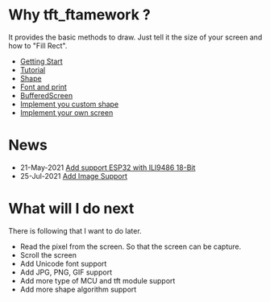 # Why tft_ftamework ?

It provides the basic methods to draw. Just tell it the size of your screen and how to "Fill Rect".

- [Getting Start](./getting_start.md)
- [Tutorial](./tutorial.md)
- [Shape](./shape.md)
- [Font and print](./font_and_print.md)
- [BufferedScreen](./buffered_screen.md)
- [Implement you custom shape](./CustomShape.md)
- [Implement your own screen](./tft_implement/README.md)

# News

- 21-May-2021 [Add support ESP32 with ILI9486 18-Bit](./tft_implement/src/ILI9488_SPI_18BIT.md)
- 25-Jul-2021 [Add Image Support](./tft_framework/src/Image.md)

# What will I do next

There is following that I want to do later.

- Read the pixel from the screen. So that the screen can be capture.
- Scroll the screen
- Add Unicode font support
- Add JPG, PNG, GIF support
- Add more type of MCU and tft module support
- Add more shape algorithm support
